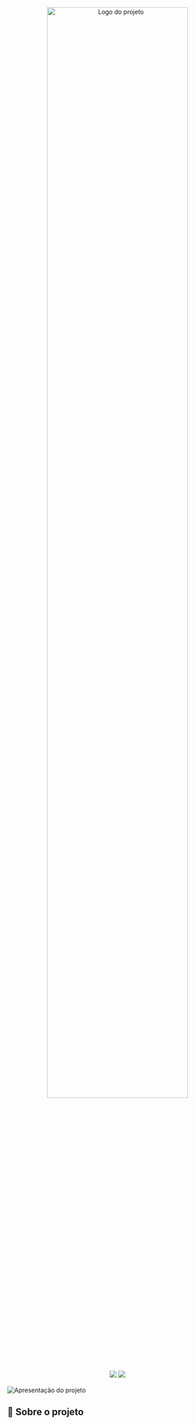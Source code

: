 <div align="center">
<img src="https://user-images.githubusercontent.com/69599810/147178012-589c4800-e76e-49e9-8739-4efbb29e74fe.png" alt="Logo do projeto" width="80%">

<br>

<img src="https://img.shields.io/github/license/iamthiagoo/meus-pensamentos?color=white&style=for-the-badge">
<img src="https://img.shields.io/github/languages/count/iamthiagoo/meus-pensamentos?color=black&style=for-the-badge">
</div> 

<br>
<img src="https://user-images.githubusercontent.com/69599810/147194299-fb773006-aba6-4dfc-a1d8-9f7c0d623e6a.gif" alt="Apresentação do projeto">

<br>

## 🧠 Sobre o projeto 

